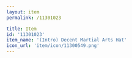 ```yaml
---
layout: item
permalink: /11301023

title: Item
id: '11301023'
item_name: '(Intro) Decent Martial Arts Hat'
icon_url: 'item/icon/11300549.png'
---
```

